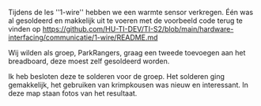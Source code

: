 Tijdens de les ''1-wire'' hebben we een warmte sensor verkregen.
Één was al gesoldeerd en makkelijk uit te voeren met de voorbeeld code terug te vinden op https://github.com/HU-TI-DEV/TI-S2/blob/main/hardware-interfacing/communicatie/1-wire/README.md

Wij wilden als groep, ParkRangers, graag een tweede toevoegen aan het breadboard, deze moest zelf gesoldeerd worden.

Ik heb besloten deze te solderen voor de groep.
Het solderen ging gemakkelijk, het gebruiken van krimpkousen was nieuw en interessant.
In deze map staan fotos van het resultaat.

